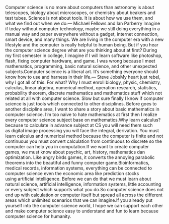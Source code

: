 Computer science is no more about computers than astronomy is about telescopes, biology about microscopes, or chemistry about beakers and test tubes. Science is not about tools. It is about how we use them, and what we find out when we do.— Michael Fellows and Ian Parberry
Imagine if today without computer technology, maybe we still doing everything in a manual way and paper everywhere without a gadget, internet connection, smart device, and many things. We are living in the computer era with a new lifestyle and the computer is really helpful to human being. But if you hear the computer science degree what are you thinking about at first? During my first semester in college, I imagine if I will learn software like photoshop, flash, fixing computer hardware, and game. I was wrong because I meet mathematics, programming, basic natural science, and other unexpected subjects.Computer science is a liberal art. It’s something everyone should know how to use and harness in their life.— Steve JobsMy heart just rebel, why I got all of this. For what? Why I must enroll biology, physic, chemistry, calculus, linear algebra, numerical method, operation research, statistics, probability theorem, discrete mathematics and mathematics stuff which not related at all with computer science. Slow but sure finally I know if computer science is just tools which connected to other disciplines. Before goes to another discipline area, I want to share a story about basic mathematics in computer science. I’m too naive to hate mathematics at first then I realize every computer science subject base on mathematics.Why learn calculus? because to calculate in advance subject at CS you will need them such as digital image processing you will face the integral, derivation. You must learn calculus and numerical method because the computer is finite and not continuous you must convert calculation from continuous to discrete so the computer can help you in computation.If we want to create computer games, we must know about psychic, art, history, mathematics dan optimization. Like angry birds games, it converts the annoying parabolic theorems into the beautiful and funny computer game.Bioinformatics, medical records, information systems, everything can be connected to computer science even the economic area like prediction stocks using artificial intelligence. Before we can do that we must learn about natural science, artificial intelligence, information systems, little accounting or every subject which supports what you do.So computer science does not end up with calculation or computer itself but spread all across the different areas which unlimited scenarios that we can imagine.If you already put yourself into the computer science world, I hope we can support each other and make computer science easy to understand and fun to learn because computer science for humanity.   